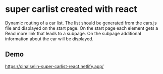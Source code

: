 # super carlist created with react

Dynamic routing of a car list. The list should be generated from the cars.js file and displayed on the start page. On the start page each element gets a Read more link that leads to a subpage. On the subpage additional information about the car will be displayed.

## Demo

https://cinalselin-super-carlist-react.netlify.app/
